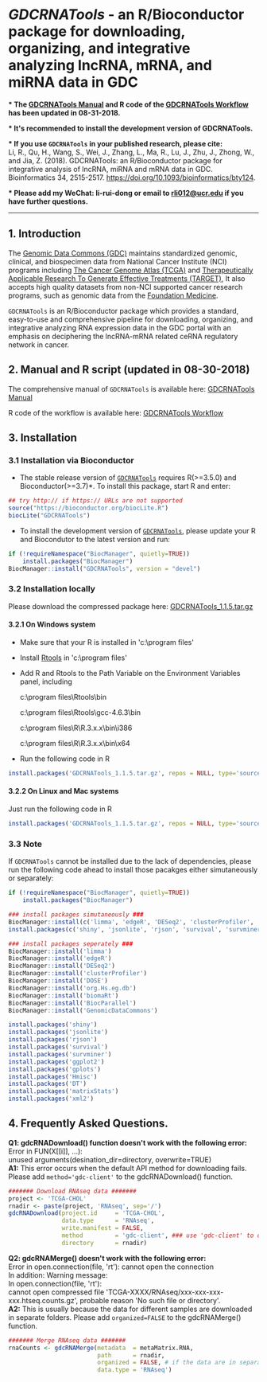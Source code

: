 # *GDCRNATools* - an R/Bioconductor package for downloading, organizing, and integrative analyzing lncRNA, mRNA, and miRNA data in GDC


**\* The [GDCRNATools Manual](http://bioconductor.org/packages/devel/bioc/vignettes/GDCRNATools/inst/doc/GDCRNATools.html) and R code of the [GDCRNATools Workflow](https://github.com/Jialab-UCR/Jialab-UCR.github.io/blob/master/GDCRNATools.workflow.R) has been updated in 08-31-2018.**

**\* It's recommended to install the development version of GDCRNATools.**

**\* If you use `GDCRNATools` in your published research, please cite:**  
Li, R., Qu, H., Wang, S., Wei, J., Zhang, L., Ma, R., Lu, J., Zhu, J., Zhong, W., and Jia, Z. (2018). GDCRNATools: an R/Bioconductor package for integrative analysis of lncRNA, miRNA and mRNA data in GDC. Bioinformatics 34, 2515-2517. https://doi.org/10.1093/bioinformatics/bty124.

**\* Please add my WeChat: li-rui-dong or email to rli012@ucr.edu if you have further questions.**

***

## 1. Introduction

The [Genomic Data Commons (GDC)](https://portal.gdc.cancer.gov/) maintains standardized genomic, clinical, and biospecimen data from National Cancer Institute (NCI) programs including [The Cancer Genome Atlas (TCGA)](https://tcga-data.nci.nih.gov/) and [Therapeutically Applicable Research To Generate Effective Treatments (TARGET)](https://ocg.cancer.gov/programs/target), It also accepts high quality datasets from non-NCI supported cancer research programs, such as genomic data from the [Foundation Medicine](https://www.foundationmedicine.com/).

`GDCRNATools` is an R/Bioconductor package which provides a standard, easy-to-use and comprehensive pipeline for downloading, organizing, and integrative analyzing RNA expression data in the GDC portal with an emphasis on deciphering the lncRNA-mRNA related ceRNA regulatory network in cancer.



## 2. Manual and R script (updated in 08-30-2018)
The comprehensive manual of `GDCRNATools` is available here: [GDCRNATools Manual](http://bioconductor.org/packages/devel/bioc/vignettes/GDCRNATools/inst/doc/GDCRNATools.html)

R code of the workflow is available here: [GDCRNATools Workflow](https://github.com/Jialab-UCR/Jialab-UCR.github.io/blob/master/GDCRNATools.workflow.R)



## 3. Installation
### 3.1 Installation via Bioconductor
* The stable release version of [`GDCRNATools`](https://bioconductor.org/packages/release/bioc/html/GDCRNATools.html) requires R(>=3.5.0) and Bioconductor(>=3.7)*. To install this package, start R and enter:

```R
## try http:// if https:// URLs are not supported
source("https://bioconductor.org/biocLite.R")
biocLite("GDCRNATools")
```

* To install the development version of [`GDCRNATools`](https://bioconductor.org/packages/devel/bioc/html/GDCRNATools.html), please update your R and Biocondutor to the latest version and run:

```R
if (!requireNamespace("BiocManager", quietly=TRUE))
    install.packages("BiocManager")
BiocManager::install("GDCRNATools", version = "devel")
```

### 3.2 Installation locally
Please download the compressed package here: [GDCRNATools_1.1.5.tar.gz](https://github.com/Jialab-UCR/Jialab-UCR.github.io/blob/master/GDCRNATools_1.1.5.tar.gz)


#### 3.2.1 On Windows system
* Make sure that your R is installed in 'c:\program files'  
* Install [Rtools](https://cran.r-project.org/bin/windows/Rtools/) in 'c:\program files'  
* Add R and Rtools to the Path Variable on the Environment Variables panel, including  

  c:\program files\Rtools\bin

  c:\program files\Rtools\gcc-4.6.3\bin

  c:\program files\R\R.3.x.x\bin\i386

  c:\program files\R\R.3.x.x\bin\x64 

* Run the following code in R
```R
install.packages('GDCRNATools_1.1.5.tar.gz', repos = NULL, type='source')
```

#### 3.2.2 On Linux and Mac systems
Just run the following code in R
```R
install.packages('GDCRNATools_1.1.5.tar.gz', repos = NULL, type='source')
```

### 3.3 Note
If `GDCRNATools` cannot be installed due to the lack of dependencies, please run the following code ahead to install those pacakges either simutaneously or separately:
```R
if (!requireNamespace("BiocManager", quietly=TRUE))
    install.packages("BiocManager")

### install packages simutaneously ###
BiocManager::install(c('limma', 'edgeR', 'DESeq2', 'clusterProfiler', 'DOSE', 'org.Hs.eg.db', 'biomaRt', 'BiocParallel', 'GenomicDataCommons'))
install.packages(c('shiny', 'jsonlite', 'rjson', 'survival', 'survminer', 'ggplot2', 'gplots', 'Hmisc', 'DT', 'matrixStats', 'xml2'))

### install packages seperately ###
BiocManager::install('limma')
BiocManager::install('edgeR')
BiocManager::install('DESeq2')
BiocManager::install('clusterProfiler')
BiocManager::install('DOSE')
BiocManager::install('org.Hs.eg.db')
BiocManager::install('biomaRt')
BiocManager::install('BiocParallel')
BiocManager::install('GenomicDataCommons')

install.packages('shiny')
install.packages('jsonlite')
install.packages('rjson')
install.packages('survival')
install.packages('survminer')
install.packages('ggplot2')
install.packages('gplots')
install.packages('Hmisc')
install.packages('DT')
install.packages('matrixStats')
install.packages('xml2')
```


## 4. Frequently Asked Questions.
**Q1: gdcRNADownload() function doesn't work with the following error:**  
Error in FUN(X[[i]], ...):  
    unused arguments(desination_dir=directory, overwrite=TRUE)  
**A1:** This error occurs when the default API method for downloading fails. Please add   `method='gdc-client'` to the gdcRNADownload() function.

```R
####### Download RNAseq data #######
project <- 'TCGA-CHOL'
rnadir <- paste(project, 'RNAseq', sep='/')
gdcRNADownload(project.id     = 'TCGA-CHOL', 
               data.type      = 'RNAseq', 
               write.manifest = FALSE,
               method         = 'gdc-client', ### use 'gdc-client' to download data
               directory      = rnadir)
```

**Q2: gdcRNAMerge() doesn't work with the following error:**  
Error in open.connection(file, 'rt'): cannot open the connection  
In addition: Warning message:  
In open.connection(file, 'rt'):  
    cannot open compressed file 'TCGA-XXXX/RNAseq/xxx-xxx-xxx-xxx.htseq.counts.gz', probable reason 'No such file or directory'.  
**A2:** This is usually because the data for different samples are downloaded in separate   folders. Please add `organized=FALSE` to the gdcRNAMerge() function.

```R
####### Merge RNAseq data #######
rnaCounts <- gdcRNAMerge(metadata  = metaMatrix.RNA, 
                         path      = rnadir,
                         organized = FALSE, # if the data are in separate folders
                         data.type = 'RNAseq')
```